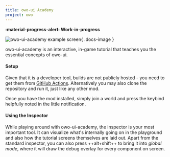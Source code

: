 ```yaml
---
title: owo-ui Academy
project: owo
---
```


**:material-progress-alert: Work-in-progress**

![owo-ui-academy example screen](https://cdn.discordapp.com/attachments/857970721166065674/1016795690204135544/2022-09-06_21.39.52.png){ .docs-image }

owo-ui-academy is an interactive, in-game tutorial that teaches you the essential concepts of owo-ui.

#### Setup
Given that it is a developer tool, builds are not publicly hosted - you need to get them from [GitHub Actions](https://github.com/wisp-forest/owo-ui-academy/actions). Alternatively you may also clone the repository and run it, just like any other mod.

Once you have the mod installed, simply join a world and press the keybind helpfully noted in the little notification.

#### Using the Inspector
While playing around with owo-ui-academy, the inspector is your most important tool. It can visualize what's internally going on in the playground and also how the tutorial screens themselves are laid out. Apart from the standard inspector, you can also press ++alt+shift++ to bring it into *global mode*, where it will draw the debug overlay for every component on screen.
